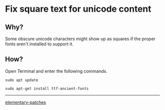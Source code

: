 # Fix square text for unicode content

## Why?

Some obscure unicode characters might show up as squares if the proper fonts aren't installed to support it.

## How?

Open Terminal and enter the following commands.

`sudo apt update`

`sudo apt-get install ttf-ancient-fonts`

---
[elementary-patches](https://github.com/sprite-1/elementary-patches)